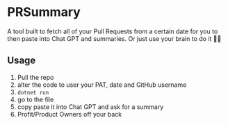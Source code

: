 # PRSummary

A tool built to fetch all of your Pull Requests from a certain date for you to then paste into Chat GPT and summaries. Or just use your brain to do it 🤷‍♂️

## Usage

1. Pull the repo
2. alter the code to user your PAT, date and GitHub username
3. `dotnet run`
4. go to the file
5. copy paste it into Chat GPT and ask for a summary
6. Profit/Product Owners off your back
